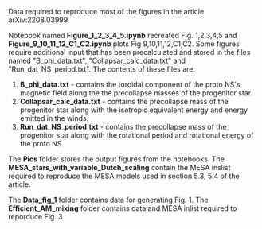 Data required to reproduce most of the figures in the article arXiv:2208.03999

Notebook named **Figure_1_2_3_4_5.ipynb** recreated Fig. 1,2,3,4,5 and **Figure_9_10_11_12_C1_C2.ipynb** plots Fig 9,10,11,12,C1,C2.
Some figures require additional input that has been precalculated and stored in the files named "B_phi_data.txt", "Collapsar_calc_data.txt"
and "Run_dat_NS_period.txt". The contents of these files are:

1) **B_phi_data.txt** - contains the toroidal component of the proto NS's magnetic field along the the precollapse masses of the progenitor star.
2) **Collapsar_calc_data.txt** - contains the precollapse mass of the progenitor star along with the isotropic equivalent energy and energy emitted in the winds.
3) **Run_dat_NS_period.txt** - contains the precollapse mass of the progenitor star along with the rotational period and rotational energy of the proto NS.

The **Pics** folder stores the output figures from the notebooks. 
The **MESA_stars_with_variable_Dutch_scaling** contain the MESA inslist required to reproduce the MESA models used in section 5.3, 5.4 of the article.

The **Data_fig_1** folder contains data for generating Fig. 1.
The **Efficient_AM_mixing** folder contains data and MESA  inlist required to reporduce Fig. 3




